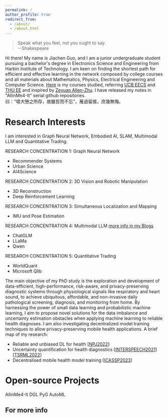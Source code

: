 ```yaml
---
permalink: /
author_profile: true
redirect_from: 
  - /about/
  - /about.html
---
```


>Speak what you feel, not you ought to say.\
>                                                 --Shakespeare
 
 
 
Hi there! My name is Jiachen Guo, and I am a junior undergraduate student pursuing a bachelor's degree in Electronics Science and Engineering from Harbin Institute of Technology. I am keen on finding the shortest path for efficient and effective learning in the network composed by college courses and all materials about Mathematics, Physics, Electrical Engineering and Computer Science. [Here]() is my courses studied, referring [UCB EECS](https://hkn.eecs.berkeley.edu/assets/course-map-2019-da79ecbe2fc25e6b6349b8931364890032b8d51aacaccea65151ae98316f0587.png) and [THU EE](https://www.ee.tsinghua.edu.cn/__local/8/45/D5/C250657FF930A2B3FC5F593B31D_58753221_5024D.png) and inspired by [Zeyuan Allen-Zhu](http://zeyuan.allen-zhu.com). I have released my notes in "AllinMe4-It" serial github repositories. <br>
曰：“嗟大戀之所存，故雖哲而不忘”，雁過留痕，庶幾無悔。

Research Interests
======
I am interested in Graph Neural Network, Embodied AI, SLAM, Multimodal LLM and Quantitative Trading.

RESEARCH CONCENTRATION 1: Graph Neural Network 
* Recommender Systems
* Urban Science
* AI4Science

RESEARCH CONCENTRATION 2: 3D Vision and Robotic Manipulation
* 3D Reconstruction
* Deep Reinforcement Learning

RESEARCH CONCENTRATION 3: Simultaneous Localization and Mapping
* IMU and Pose Estimation

RESEARCH CONCENTRATION 4: Multimodal LLM [more info in my Blogs](https://multinet02.github.io/year-archive/)
* ChatGLM
* LLaMa
* Qwen

RESEARCH CONCENTRATION 5: Quantitative Trading
* WorldQuant 
* Microsoft Qlib

The main objective of my PhD study is the exploration and development of data-efficient, high-performance, risk-aware, and privacy-preserving diagnostic systems through physiological signals like respiratory and heart sound, to achieve ubiquitous, affordable, and non-invasive daily pathological screening, diagnosis, and monitoring from home. By harnessing the power of small data learning and probabilistic machine learning, I aim to propose novel solutions for the data imbalance and uncertainty estimation obstacles when applying machine learning to reliable health diagnoses. I am also investigating decentralized model training techniques to allow privacy-preserving mobile health applications. A brief map of my research:
  -  Reliable and unbiased DL for health [[NPJ2022](https://www.nature.com/articles/s41746-021-00553-x)] 
  -  Uncertainty quantification for health diagnostics [[INTERSPEECH2021](http://XTxiatong.github.io/files/InterSpeech2021_COVID_Ensemble.pdf)][[TSRML2022](https://openreview.net/forum?id=Nr1RDmAx-Qm)]
  -  Decentralised mobile health model training [[ICASSP2023](https://arxiv.org/abs/2303.07067)]

Open-source Projects
======
AllinMe4-It
DGL
PyG
AutoML


For more info
------

